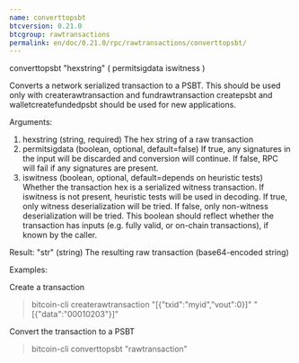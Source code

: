 ```yaml
---
name: converttopsbt
btcversion: 0.21.0
btcgroup: rawtransactions
permalink: en/doc/0.21.0/rpc/rawtransactions/converttopsbt/
---
```


converttopsbt "hexstring" ( permitsigdata iswitness )

Converts a network serialized transaction to a PSBT. This should be used only with createrawtransaction and fundrawtransaction
createpsbt and walletcreatefundedpsbt should be used for new applications.

Arguments:
1. hexstring        (string, required) The hex string of a raw transaction
2. permitsigdata    (boolean, optional, default=false) If true, any signatures in the input will be discarded and conversion
                    will continue. If false, RPC will fail if any signatures are present.
3. iswitness        (boolean, optional, default=depends on heuristic tests) Whether the transaction hex is a serialized witness transaction.
                    If iswitness is not present, heuristic tests will be used in decoding.
                    If true, only witness deserialization will be tried.
                    If false, only non-witness deserialization will be tried.
                    This boolean should reflect whether the transaction has inputs
                    (e.g. fully valid, or on-chain transactions), if known by the caller.

Result:
"str"    (string) The resulting raw transaction (base64-encoded string)

Examples:

Create a transaction
> bitcoin-cli createrawtransaction "[{\"txid\":\"myid\",\"vout\":0}]" "[{\"data\":\"00010203\"}]"

Convert the transaction to a PSBT
> bitcoin-cli converttopsbt "rawtransaction"


